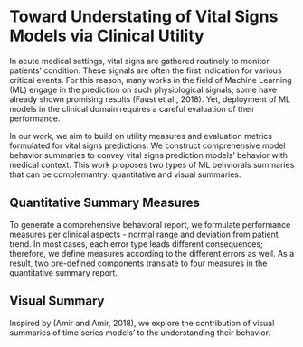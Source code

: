 # Toward Understating of Vital Signs Models via Clinical Utility

In acute medical settings, vital signs are gathered routinely to monitor patients’ condition.
These signals are often the first indication for various critical events. For this reason, many
works in the field of Machine Learning (ML) engage in the prediction on such physiological
signals; some have already shown promising results (Faust et al., 2018). Yet, deployment of ML models in the clinical domain requires a careful evaluation of their performance.

In our work, we aim to build on utility measures and evaluation metrics formulated for vital signs predictions. We construct comprehensive model behavior summaries to convey vital signs prediction models’ behavior with medical context. This work proposes two types of ML behviorals summaries that can be complemantry: quantitative and visual summaries.

## Quantitative Summary Measures

To generate a comprehensive behavioral report, we formulate performance measures per clinical aspects - normal range and deviation from patient trend. In most cases, each error type leads different consequences; therefore, we define measures according to the different errors as well. As a result, two pre-defined components translate to four measures in the quantitative summary report.

## Visual Summary
Inspired by (Amir and Amir, 2018), we explore the contribution of visual summaries of time series models’ to the understanding their behavior.
